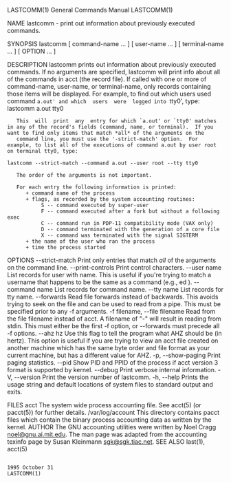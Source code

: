 LASTCOMM(1)                                                                                General Commands Manual                                                                                LASTCOMM(1)



NAME
       lastcomm -  print out information about previously executed commands.

SYNOPSIS
       lastcomm
              [ command-name ...  ]
              [ user-name ...  ]
              [ terminal-name ...  ]
              [ OPTION ... ]

DESCRIPTION
       lastcomm  prints out information about previously executed commands.  If no arguments are specified, lastcomm will print info about all of the commands in acct (the record file).  If called with one
       or more of command-name, user-name, or terminal-name, only records containing those items will be displayed.  For example, to find out which users used command `a.out' and which  users  were  logged
       into `tty0', type:
                                                                                                lastcomm a.out tty0

       This  will  print  any  entry for which `a.out' or `tty0' matches in any of the record's fields (command, name, or terminal).  If you want to find only items that match *all* of the arguments on the
       command line, you must use the '-strict-match' option.  For example, to list all of the executions of command a.out by user root on terminal tty0, type:
                                                                           lastcomm --strict-match --command a.out --user root --tty tty0

       The order of the arguments is not important.

       For each entry the following information is printed:
          + command name of the process
          + flags, as recorded by the system accounting routines:
               S -- command executed by super-user
               F -- command executed after a fork but without a following exec
               C -- command run in PDP-11 compatibility mode (VAX only)
               D -- command terminated with the generation of a core file
               X -- command was terminated with the signal SIGTERM
          + the name of the user who ran the process
          + time the process started

OPTIONS
       --strict-match
              Print only entries that match *all* of the arguments on the command line.
       --print-controls
              Print control characters.
       --user name
              List records for user with name.  This is useful if you're trying to match a username that happens to be the same as a command (e.g., ed ).
       --command name
              List records for command name.
       --tty name
              List records for tty name.
       --forwards
              Read file forwards instead of backwards. This avoids trying to seek on the file and can be used to read from a pipe. This must be specified prior to any -f arguments.
       -f filename, --file filename
              Read from the file filename instead of acct.  A filename of "-" will result in reading from stdin. This must either be the first -f option, or --forwards must precede all -f options.
       --ahz hz
              Use this flag to tell the program what AHZ should be (in hertz).  This option is useful if you are trying to view an acct file created on another machine which has the  same  byte  order  and
              file format as your current machine, but has a different value for AHZ.
       -p, --show-paging
              Print paging statistics.
       --pid  Show PID and PPID of the process if acct version 3 format is supported by kernel.
       --debug
              Print verbose internal information.
       -V, --version
              Print the version number of lastcomm.
       -h, --help
              Prints the usage string and default locations of system files to standard output and exits.

FILES
       acct
              The system wide process accounting file. See acct(5) (or pacct(5)) for further details.  /var/log/account
                     This directory contains pacct files which contain the binary process accounting data as written by the kernel.
AUTHOR
       The GNU accounting utilities were written by Noel Cragg <noel@gnu.ai.mit.edu>. The man page was adapted from the accounting texinfo page by Susan Kleinmann <sgk@sgk.tiac.net>.
SEE ALSO
       last(1), acct(5)




                                                                                               1995 October 31                                                                                    LASTCOMM(1)

